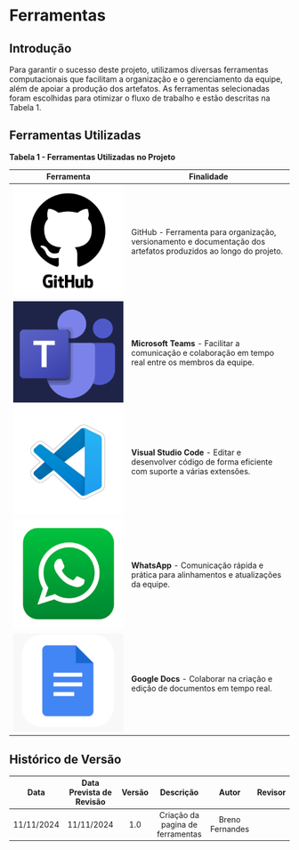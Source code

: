 # Ferramentas

## Introdução

Para garantir o sucesso deste projeto, utilizamos diversas ferramentas computacionais que facilitam a organização e o gerenciamento da equipe, além de apoiar a produção dos artefatos. As ferramentas selecionadas foram escolhidas para otimizar o fluxo de trabalho e estão descritas na Tabela 1.

## Ferramentas Utilizadas

**Tabela 1 - Ferramentas Utilizadas no Projeto**

| Ferramenta | Finalidade |
|------------|------------|
| ![GitHub Logo](../assets/GitHub_Logo.png) | GitHub - Ferramenta para organização, versionamento e documentação dos artefatos produzidos ao longo do projeto. |
| ![Teams Logo](../assets/Teams_Logo.png)   | **Microsoft Teams** - Facilitar a comunicação e colaboração em tempo real entre os membros da equipe.  |
| ![VS Code Logo](../assets/VsCode_Logo.png)| **Visual Studio Code** - Editar e desenvolver código de forma eficiente com suporte a várias extensões. |
| ![WhatsApp Logo](../assets/Whatsapp_Logo.png) | **WhatsApp** - Comunicação rápida e prática para alinhamentos e atualizações da equipe.             |
| ![Google Docs Logo](../assets/GoogleDocs_Logo.png) | **Google Docs** - Colaborar na criação e edição de documentos em tempo real.                         |


## Histórico de Versão

|Data|Data Prevista de Revisão|Versão|Descrição|Autor|Revisor|
| :----------: |:-----------:| :------: | :-----------: | :---------: |:---------: |
|11/11/2024|11/11/2024|1.0|Criação da pagina de ferramentas|Breno Fernandes| |

